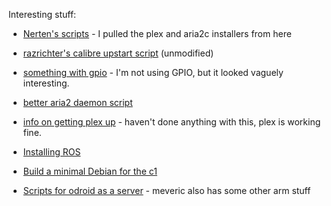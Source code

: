 Interesting stuff:

- [Nerten's scripts](https://gist.github.com/Nerten) - I pulled the plex and aria2c installers from here

- [razrichter's calibre upstart script](https://gist.github.com/razrichter/4157867) (unmodified)

- [something with gpio](https://gist.github.com/knutmithut/502342acd38a4ea00061) - I'm not using GPIO, but it looked vaguely interesting.

- [better aria2 daemon script](https://gist.github.com/jereksel/8217470)

- [info on getting plex up](https://gist.github.com/gubi/a555eb646d2f191476bf) - haven't done anything with this, plex is working fine.

- [Installing ROS](https://github.com/ethz-asl/odroid_ros/wiki)

- [Build a minimal Debian for the c1](https://github.com/tomuta/debian-mini-odroid-c1)

- [Scripts for odroid as a server](https://github.com/meveric/odroid-server) - meveric also has some other arm stuff
